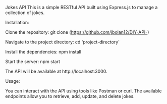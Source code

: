 Jokes API
This is a simple RESTful API built using Express.js to manage a collection of jokes.

Installation:

Clone the repository: git clone (https://github.com/jbolan12/DIY-API-)

Navigate to the project directory: cd 'project-directory'

Install the dependencies: npm install

Start the server: npm start

The API will be available at http://localhost:3000.

Usage:

You can interact with the API using tools like Postman or curl. The available endpoints allow you to retrieve, add, update, and delete jokes.

